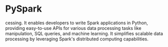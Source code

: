 # PySpark
cessing. It enables developers to write Spark applications in Python, providing easy-to-use APIs for various data processing tasks like manipulation, SQL queries, and machine learning. It simplifies scalable data processing by leveraging Spark's distributed computing capabilities.
